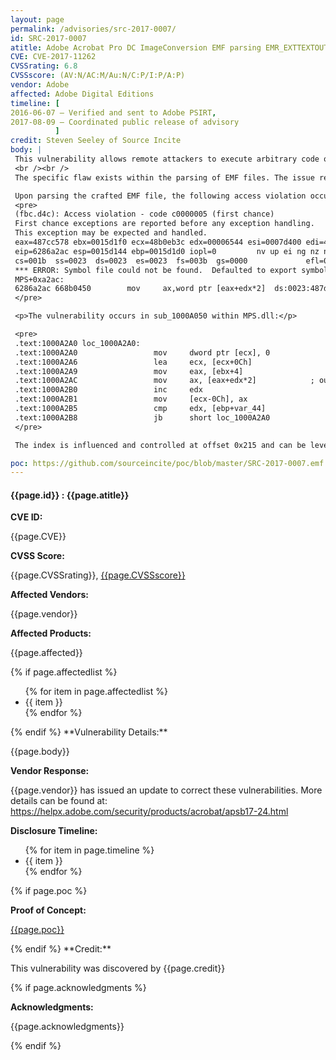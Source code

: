 ```yaml
---
layout: page
permalink: /advisories/src-2017-0007/
id: SRC-2017-0007
atitle: Adobe Acrobat Pro DC ImageConversion EMF parsing EMR_EXTTEXTOUTA Array Indexing Remote Code Execution Vulnerability
CVE: CVE-2017-11262
CVSSrating: 6.8
CVSSscore: (AV:N/AC:M/Au:N/C:P/I:P/A:P)
vendor: Adobe
affected: Adobe Digital Editions
timeline: [
2016-06-07 – Verified and sent to Adobe PSIRT,
2017-08-09 – Coordinated public release of advisory
          ]
credit: Steven Seeley of Source Incite
body: |
 This vulnerability allows remote attackers to execute arbitrary code on vulnerable installations of Adobe Acrobat Pro DC. User interaction is required to exploit this vulnerability in that the target must visit a malicious page or open a malicious file.
 <br /><br />
 The specific flaw exists within the parsing of EMF files. The issue results from the lack of proper validation of user-supplied data in the EMR_EXTTEXTOUTA record, which can result in a out-of-bounds read memory access during array indexing. An attacker can leverage this vulnerability to execute code under the context of the current process.

 Upon parsing the crafted EMF file, the following access violation occurs:
 <pre>
 (fbc.d4c): Access violation - code c0000005 (first chance)
 First chance exceptions are reported before any exception handling.
 This exception may be expected and handled.
 eax=487cc578 ebx=0015d1f0 ecx=48b0eb3c edx=00006544 esi=0007d400 edi=48ac2c00
 eip=6286a2ac esp=0015d144 ebp=0015d1d0 iopl=0         nv up ei ng nz na pe cy
 cs=001b  ss=0023  ds=0023  es=0023  fs=003b  gs=0000             efl=00210287
 *** ERROR: Symbol file could not be found.  Defaulted to export symbols for C:\Program Files\Adobe\Acrobat DC\Acrobat\MPS.dll - 
 MPS+0xa2ac:
 6286a2ac 668b0450        mov     ax,word ptr [eax+edx*2]  ds:0023:487d9000=????
 </pre>

 <p>The vulnerability occurs in sub_1000A050 within MPS.dll:</p>

 <pre>
 .text:1000A2A0 loc_1000A2A0:
 .text:1000A2A0                 mov     dword ptr [ecx], 0
 .text:1000A2A6                 lea     ecx, [ecx+0Ch]
 .text:1000A2A9                 mov     eax, [ebx+4]
 .text:1000A2AC                 mov     ax, [eax+edx*2]            ; out-of-bounds read
 .text:1000A2B0                 inc     edx
 .text:1000A2B1                 mov     [ecx-0Ch], ax
 .text:1000A2B5                 cmp     edx, [ebp+var_44]
 .text:1000A2B8                 jb      short loc_1000A2A0
 </pre>

 The index is influenced and controlled at offset 0x215 and can be leveraged to read and write out of bounds.

poc: https://github.com/sourceincite/poc/blob/master/SRC-2017-0007.emf
---
```


<h4><b>{{page.id}} : {{page.atitle}}</b></h4>

**CVE ID:**
<p class="cn">{{page.CVE}}</p>

**CVSS Score:**
<p class="cn">{{page.CVSSrating}}, <a href="https://nvd.nist.gov/cvss/v2-calculator?name={{page.CVE}}&vector={{page.CVSSscore}}">{{page.CVSSscore}}</a></p>

**Affected Vendors:**
<p class="cn">{{page.vendor}}</p>

**Affected Products:**
<p class="cn">{{page.affected}}</p>
{% if page.affectedlist %}
<ul class="cn">
{% for item in page.affectedlist %}
  <li>{{ item }}</li>
{% endfor %}
</ul>
{% endif %}
**Vulnerability Details:**
<p class="cn">{{page.body}}</p>

**Vendor Response:**

{{page.vendor}} has issued an update to correct these vulnerabilities. More details can be found at: <br />
<a href="https://helpx.adobe.com/security/products/acrobat/apsb17-24.html">https://helpx.adobe.com/security/products/acrobat/apsb17-24.html</a>  

**Disclosure Timeline:**
<ul class="cn">
{% for item in page.timeline %}
  <li>{{ item }}</li>
{% endfor %}
</ul>
{% if page.poc %}

**Proof of Concept:**
<p class="cn"><a href="{{page.poc}}">{{page.poc}}</a></p>
{% endif %}
**Credit:**
<p class="cn">This vulnerability was discovered by {{page.credit}}</p>
{% if page.acknowledgments %}

**Acknowledgments:**
<p class="cn">{{page.acknowledgments}}</p>
{% endif %}
